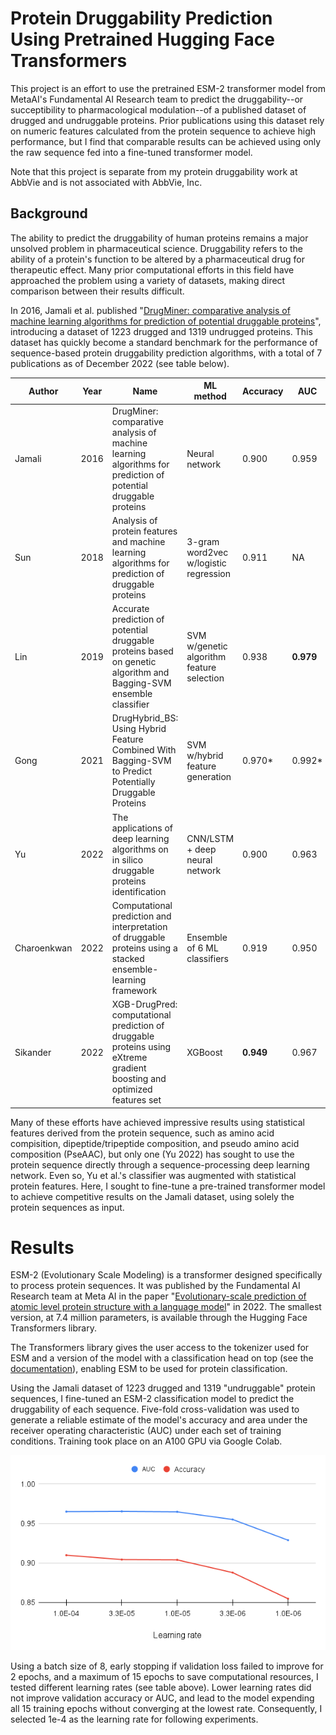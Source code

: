 # Protein Druggability Prediction Using Pretrained Hugging Face Transformers

This project is an effort to use the pretrained ESM-2 transformer model from MetaAI's Fundamental AI Research team to predict the druggability--or succeptibility to pharmacological modulation--of a published dataset of drugged and undruggable proteins. Prior publications using this dataset rely on numeric features calculated from the protein sequence to achieve high performance, but I find that comparable results can be achieved using only the raw sequence fed into a fine-tuned transformer model.

Note that this project is separate from my protein druggability work at AbbVie and is not associated with AbbVie, Inc.

## Background

The ability to predict the druggability of human proteins remains a major unsolved problem in pharmaceutical science. Druggability refers to the ability of a protein's function to be altered by a pharmaceutical drug for therapeutic effect. Many prior computational efforts in this field have approached the problem using a variety of datasets, making direct comparison between their results difficult.

In 2016, Jamali et al. published "[DrugMiner: comparative analysis of machine learning algorithms for prediction of potential druggable proteins](https://www.sciencedirect.com/science/article/abs/pii/S1359644616000271?via%3Dihub)", introducing a dataset of 1223 drugged and 1319 undrugged proteins. This dataset has quickly become a standard benchmark for the performance of sequence-based protein druggability prediction algorithms, with a total of 7 publications as of December 2022 (see table below).

| Author      | Year | Name                                                                                                                    | ML method                                 | Accuracy | AUC    |
|-------------|------|-------------------------------------------------------------------------------------------------------------------------|-------------------------------------------|----------|--------|
| Jamali      | 2016 | DrugMiner: comparative analysis of machine learning algorithms for prediction of potential druggable proteins           |               Neural network              |   0.900  |  0.959 |
| Sun         | 2018 | Analysis of protein features and machine learning algorithms for prediction of druggable proteins                       |   3-gram word2vec w/logistic regression   |   0.911  |   NA   |
| Lin         | 2019 | Accurate prediction of potential druggable proteins based on genetic algorithm and Bagging-SVM ensemble classifier      | SVM w/genetic algorithm feature selection |   0.938  |  **0.979** |
| Gong        | 2021 | DrugHybrid_BS: Using Hybrid Feature Combined With Bagging-SVM to Predict Potentially Druggable Proteins                 |      SVM w/hybrid feature generation      |  0.970*  | 0.992* |
| Yu          | 2022 | The applications of deep learning algorithms on in silico druggable proteins identification                             |       CNN/LSTM + deep neural network      |   0.900  |  0.963 |
| Charoenkwan | 2022 | Computational prediction and interpretation of druggable proteins using a stacked ensemble-learning framework           |        Ensemble of 6 ML classifiers       |   0.919  |  0.950 |
| Sikander    | 2022 | XGB-DrugPred: computational prediction of druggable proteins using eXtreme gradient boosting and optimized features set |                  XGBoost                  |   **0.949**  |  0.967 |

Many of these efforts have achieved impressive results using statistical features derived from the protein sequence, such as amino acid compisition, dipeptide/tripeptide composition, and pseudo amino acid composition (PseAAC), but only one (Yu 2022) has sought to use the protein sequence directly through a sequence-processing deep learning network. Even so, Yu et al.'s classifier was augmented with statistical protein features. Here, I sought to fine-tune a pre-trained transformer model to achieve competitive results on the Jamali dataset, using solely the protein sequences as input.

# Results

ESM-2 (Evolutionary Scale Modeling) is a transformer designed specifically to process protein sequences. It was published by the Fundamental AI Research team at Meta AI in the paper "[Evolutionary-scale prediction of atomic level protein structure with a language model](https://www.biorxiv.org/content/10.1101/2022.07.20.500902v2)" in 2022. The smallest version, at 7.4 million parameters, is available through the Hugging Face Transformers library.

The Transformers library gives the user access to the tokenizer used for ESM and a version of the model with a classification head on top (see the [documentation](https://huggingface.co/docs/transformers/model_doc/esm#transformers.TFEsmForSequenceClassification)), enabling ESM to be used for protein classification.

Using the Jamali dataset of 1223 drugged and 1319 "undruggable" protein sequences, I fine-tuned an ESM-2 classification model to predict the druggability of each sequence. Five-fold cross-validation was used to generate a reliable estimate of the model's accuracy and area under the receiver operating characteristic (AUC) under each set of training conditions. Training took place on an A100 GPU via Google Colab.

![](https://github.com/mcunningham1440/transformer-druggability/blob/main/assets/learn_rate_chart.png)

Using a batch size of 8, early stopping if validation loss failed to improve for 2 epochs, and a maximum of 15 epochs to save computational resources, I tested different learning rates (see table above). Lower learning rates did not improve validation accuracy or AUC, and lead to the model expending all 15 training epochs without converging at the lowest rate. Consequently, I selected 1e-4 as the learning rate for following experiments.
